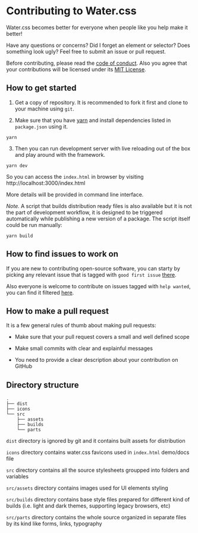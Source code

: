 # Contributing to Water.css

Water.css becomes better for everyone when people like you help make it better!

Have any questions or concerns? Did I forget an element or selector? Does something look ugly? Feel free to submit an issue or pull request.

Before contributing, please read the [code of conduct](CODE_OF_CONDUCT.md). Also you agree that your contributions will be licensed under its [MIT License](./LICENSE.md).

## How to get started

1. Get a copy of repository. It is recommended to fork it first and clone to your machine using `git`.

2. Make sure that you have [yarn](https://yarnpkg.com) and install dependencies listed in `package.json` using it.

```
yarn
```

3. Then you can run development server with live reloading out of the box and play around with the framework.

```
yarn dev
```

So you can access the `index.html` in browser by visiting http://localhost:3000/index.html

More details will be provided in command line interface.

*Note.* A script that builds distribution ready files is also available but it is not the part of development workflow, it is designed to be triggered automatically while publishing a new version of a package. The script itself could be run manually:

```
yarn build
```

## How to find issues to work on

If you are new to contributing open-source software, you can starty by picking any relevant issue that is tagged with `good first issue` [there](
https://github.com/kognise/water.css/contribute).

Also everyone is welcome to contribute on issues tagged with `help wanted`, you can find it filtered [here](https://github.com/kognise/water.css/issues?q=is%3Aopen+is%3Aissue+label%3A%22help+wanted%22).


## How to make a pull request

It is a few general rules of thumb about making pull requests:

* Make sure that your pull request covers a small and well defined scope

* Make small commits with clear and explainful messages

* You need to provide a clear description about your contribution on GitHub

## Directory structure

```
.
├── dist
├── icons
└── src
    ├── assets
    ├── builds
    └── parts
```

`dist` directory is ignored by git and it contains built assets for distribution

`icons` directory contains water.css favicons used in `index.html` demo/docs file

`src` directory contains all the source stylesheets groupped into folders and variables

`src/assets` directory contains images used for UI elements styling

`src/builds` directory contains base style files prepared for different kind of builds (i.e. light and dark themes, supporting legacy browsers, etc)

`src/parts` directory contains the whole source organized in separate files by its kind like forms, links, typography